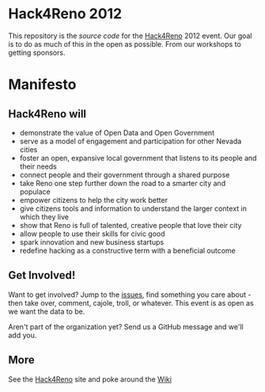 # Hack4Reno 2012


This repository is the _source code_ for the [Hack4Reno](http://hack4reno.com) 2012 event. Our goal is to do as much of this in the open as possible. From our workshops to getting sponsors.

# Manifesto

## Hack4Reno will
* demonstrate the value of Open Data and Open Government
* serve as a model of engagement and participation for other Nevada cities
* foster an open, expansive local government that listens to its people and their needs
* connect people and their government through a shared purpose
* take Reno one step further down the road to a smarter city and populace
* empower citizens to help the city work better
* give citizens tools and information to understand the larger context in which they live
* show that Reno is full of talented, creative people that love their city
* allow people to use their skills for civic good
* spark innovation and new business startups
* redefine hacking as a constructive term with a beneficial outcome

## Get Involved!

Want to get involved? Jump to the [issues](https://github.com/hack4reno/hack4reno2012/issues), find something you care about - then take over, comment, cajole, troll, or whatever. This event is as open as we want the data to be.

Aren't part of the organization yet? Send us a GitHub message and we'll add you.

## More

See the [Hack4Reno](http://hack4reno.com) site and poke around the [Wiki](https://github.com/hack4reno/hack4reno2012/wiki)
